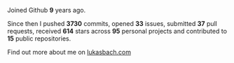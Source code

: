 Joined Github **9** years ago.

Since then I pushed **3730** commits, opened **33** issues, submitted **37** pull requests, received **614** stars across **95** personal projects and contributed to **15** public repositories.

Find out more about me on [lukasbach.com](https://lukasbach.com)
